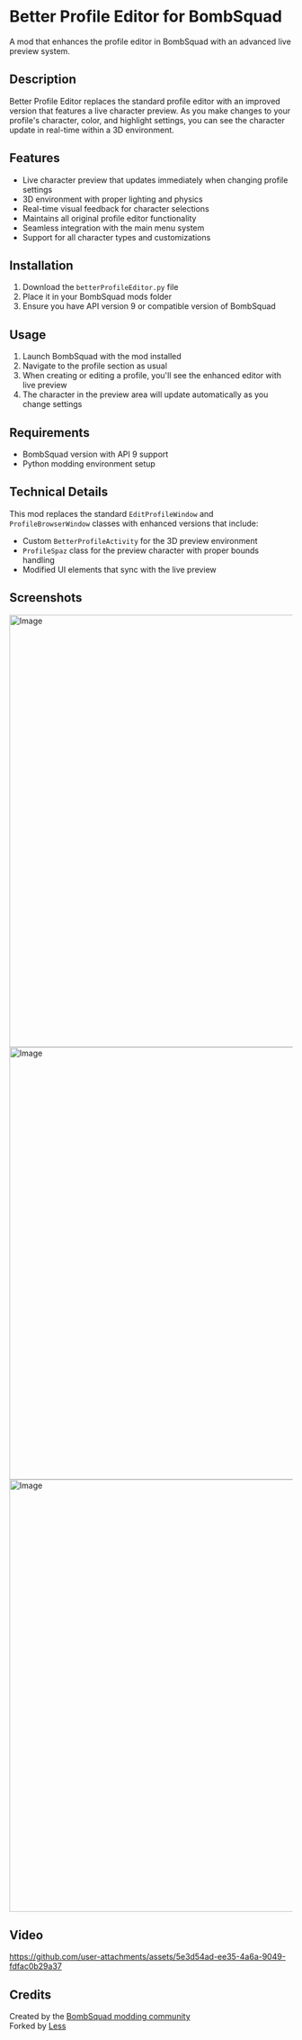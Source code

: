 # Better Profile Editor for BombSquad

A mod that enhances the profile editor in BombSquad with an advanced live preview system.

## Description

Better Profile Editor replaces the standard profile editor with an improved version that features a live character preview. As you make changes to your profile's character, color, and highlight settings, you can see the character update in real-time within a 3D environment.

## Features

- Live character preview that updates immediately when changing profile settings
- 3D environment with proper lighting and physics
- Real-time visual feedback for character selections
- Maintains all original profile editor functionality
- Seamless integration with the main menu system
- Support for all character types and customizations

## Installation

1. Download the `betterProfileEditor.py` file
2. Place it in your BombSquad mods folder
3. Ensure you have API version 9 or compatible version of BombSquad

## Usage

1. Launch BombSquad with the mod installed
2. Navigate to the profile section as usual
3. When creating or editing a profile, you'll see the enhanced editor with live preview
4. The character in the preview area will update automatically as you change settings

## Requirements

- BombSquad version with API 9 support
- Python modding environment setup

## Technical Details

This mod replaces the standard `EditProfileWindow` and `ProfileBrowserWindow` classes with enhanced versions that include:
- Custom `BetterProfileActivity` for the 3D preview environment
- `ProfileSpaz` class for the preview character with proper bounds handling
- Modified UI elements that sync with the live preview

## Screenshots

<img width="1366" height="768" alt="Image" src="https://github.com/user-attachments/assets/6d887c84-2776-4444-a61c-35fb22beea8a" />

<img width="1366" height="768" alt="Image" src="https://github.com/user-attachments/assets/18d1d0de-42be-4201-adb1-975b9120780e" />

<img width="1366" height="768" alt="Image" src="https://github.com/user-attachments/assets/ccf2c60c-e3cc-487f-ad0d-a2426c56ed5e" />


## Video

https://github.com/user-attachments/assets/5e3d54ad-ee35-4a6a-9049-fdfac0b29a37

## Credits

Created by the [BombSquad modding community](https://github.com/bombsquad-community)  
Forked by [Less](https://github.com/danigomezdev)
